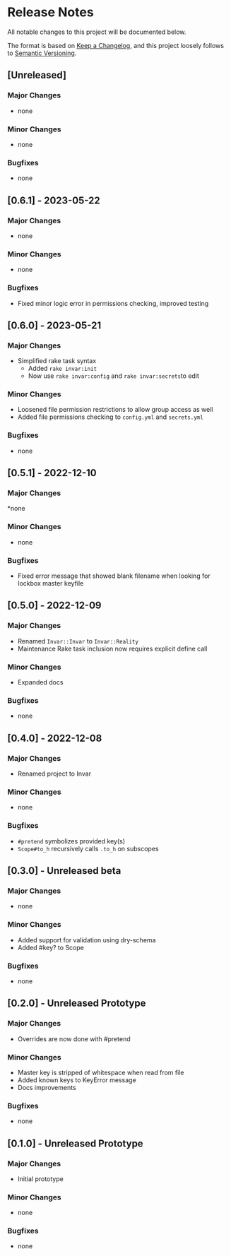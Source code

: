 # Release Notes

All notable changes to this project will be documented below.

The format is based on [Keep a Changelog](https://keepachangelog.com/en/1.0.0/), and this project loosely follows
to [Semantic Versioning](https://semver.org/spec/v2.0.0.html).

## [Unreleased]

### Major Changes

* none

### Minor Changes

* none

### Bugfixes

* none

## [0.6.1] - 2023-05-22

### Major Changes

* none

### Minor Changes

* none

### Bugfixes

* Fixed minor logic error in permissions checking, improved testing 

## [0.6.0] - 2023-05-21

### Major Changes

* Simplified rake task syntax
    * Added `rake invar:init`
    * Now use `rake invar:config` and `rake invar:secrets`to edit

### Minor Changes

* Loosened file permission restrictions to allow group access as well
* Added file permissions checking to `config.yml` and `secrets.yml`

### Bugfixes

* none

## [0.5.1] - 2022-12-10

### Major Changes

*none

### Minor Changes

* none

### Bugfixes

* Fixed error message that showed blank filename when looking for lockbox master keyfile

## [0.5.0] - 2022-12-09

### Major Changes

* Renamed `Invar::Invar` to `Invar::Reality`
* Maintenance Rake task inclusion now requires explicit define call

### Minor Changes

* Expanded docs

### Bugfixes

* none

## [0.4.0] - 2022-12-08

### Major Changes

* Renamed project to Invar

### Minor Changes

* none

### Bugfixes

* `#pretend` symbolizes provided key(s)
* `Scope#to_h` recursively calls `.to_h` on subscopes

## [0.3.0] - Unreleased beta

### Major Changes

* none

### Minor Changes

* Added support for validation using dry-schema
* Added #key? to Scope

### Bugfixes

* none

## [0.2.0] - Unreleased Prototype

### Major Changes

* Overrides are now done with #pretend

### Minor Changes

* Master key is stripped of whitespace when read from file
* Added known keys to KeyError message
* Docs improvements

### Bugfixes

* none

## [0.1.0] - Unreleased Prototype

### Major Changes

* Initial prototype

### Minor Changes

* none

### Bugfixes

* none

